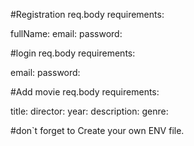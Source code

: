 #Registration req.body requirements:

fullName:
email:
password:

#login req.body requirements:

email:
password:

#Add movie req.body requirements:

title:
director:
year:
description:
genre:

#don`t forget to Create your own ENV file.
